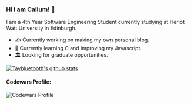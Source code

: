 ### Hi I am Callum! :wave:

I am a 4th Year Software Engineering Student currently studying at Heriot Watt University in Edinburgh.

- ✍️ Currently working on making my own personal blog.
- 💪 Currently learning C and improving my Javascript.
- 🏛️ Looking for graduate opportunities.


[![Taybluetooth's github stats](https://github-readme-stats.vercel.app/api?username=taybluetooth&theme=synthwave)](https://github.com/taybluetooth/github-readme-stats)

#### Codewars Profile:
![Codewars Profile](https://www.codewars.com/users/TayBluetooth/badges/large)
